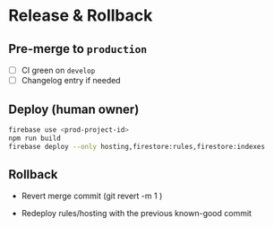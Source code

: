 # Release & Rollback

## Pre-merge to `production`

- [ ] CI green on `develop`
- [ ] Changelog entry if needed

## Deploy (human owner)

```bash
firebase use <prod-project-id>
npm run build
firebase deploy --only hosting,firestore:rules,firestore:indexes
```

## Rollback

- Revert merge commit (git revert -m 1 <sha>)

- Redeploy rules/hosting with the previous known-good commit
